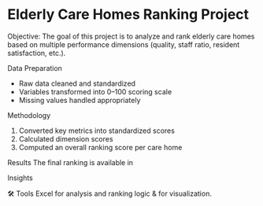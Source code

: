# Elderly Care Homes Ranking Project

Objective:
The goal of this project is to analyze and rank elderly care homes based on multiple performance dimensions (quality, staff ratio, resident satisfaction, etc.).

Data Preparation
- Raw data cleaned and standardized
- Variables transformed into 0–100 scoring scale
- Missing values handled appropriately

Methodology
1. Converted key metrics into standardized scores
2. Calculated dimension scores
3. Computed an overall ranking score per care home

Results
The final ranking is available in

 Insights

 🛠 Tools
Excel for analysis and ranking logic & for visualization.
